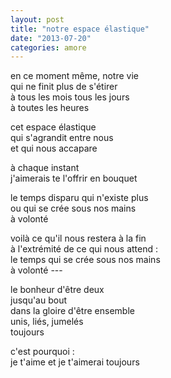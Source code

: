 ```yaml
---
layout: post
title: "notre espace élastique"
date: "2013-07-20"
categories: amore
---
```


en ce moment même, notre vie  
qui ne finit plus de s'étirer  
à tous les mois tous les jours  
à toutes les heures  

cet espace élastique  
qui s'agrandit entre nous  
et qui nous accapare  

à chaque instant  
j'aimerais te l'offrir en bouquet  

le temps disparu qui n'existe plus  
ou qui se crée sous nos mains  
à volonté  

voilà ce qu'il nous restera à la fin  
à l'extrémité de ce qui nous attend :  
le temps qui se crée sous nos mains  
à volonté ---  

le bonheur d'être deux  
jusqu'au bout  
dans la gloire d'être ensemble  
unis, liés, jumelés  
toujours  

c'est pourquoi :  
je t'aime et je t'aimerai toujours  
